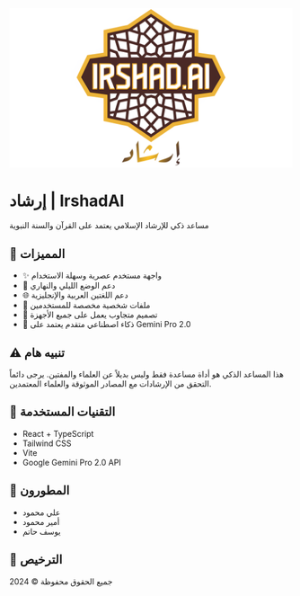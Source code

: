 ![IrshadAI Banner](./public/banner.png)

# إرشاد | IrshadAI

مساعد ذكي للإرشاد الإسلامي يعتمد على القرآن والسنة النبوية


## 🌟 المميزات

- ✨ واجهة مستخدم عصرية وسهلة الاستخدام
- 🌙 دعم الوضع الليلي والنهاري
- 🌐 دعم اللغتين العربية والإنجليزية
- 👤 ملفات شخصية مخصصة للمستخدمين
- 📱 تصميم متجاوب يعمل على جميع الأجهزة
- 🤖 ذكاء اصطناعي متقدم يعتمد على Gemini Pro 2.0

## ⚠️ تنبيه هام

هذا المساعد الذكي هو أداة مساعدة فقط وليس بديلاً عن العلماء والمفتين. يرجى دائماً التحقق من الإرشادات مع المصادر الموثوقة والعلماء المعتمدين.

## 🚀 التقنيات المستخدمة

- React + TypeScript
- Tailwind CSS
- Vite
- Google Gemini Pro 2.0 API

## 👥 المطورون

- علي محمود
- أمير محمود
- يوسف حاتم

## 📄 الترخيص

جميع الحقوق محفوظة © 2024
